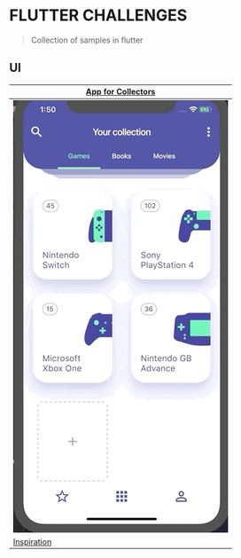 # FLUTTER CHALLENGES

> Collection of samples in flutter

## UI


|[App for Collectors](https://github.com/arleyhr/flutter_challenges/tree/develop/lib/apps/app_for_collectors)|
|--|
|<img src='https://github.com/arleyhr/flutter_challenges/blob/develop/lib/apps/app_for_collectors/screenshots/demo.gif?raw=true' />
[Inspiration](https://dribbble.com/shots/6322484-App-for-collectors)|
